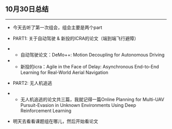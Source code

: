 ## 10月30日总结
---
* 今天去听了第一次组会，组会主要是两个part
* PART1: 关于自动驾驶 & 新投的ICRA的论文（端到端飞行避障）
* * 自动驾驶论文：DeMo++: Motion Decoupling for Autonomous Driving
* * 新投的icra：Agile in the Face of Delay: Asynchronous End-to-End Learning for
Real-World Aerial Navigation

* PART2: 无人机追逃
* * 无人机追逃的论文共三篇，我就记得一篇Online Planning for Multi-UAV Pursuit-Evasion in Unknown
Environments Using Deep Reinforcement Learning

* 明天去看看课题组在哪儿，然后开始看论文